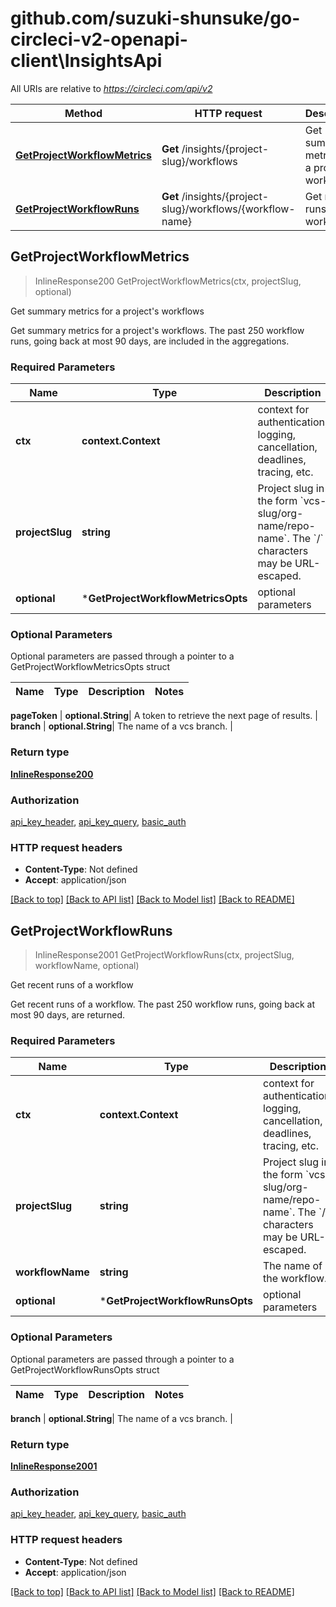 # github.com/suzuki-shunsuke/go-circleci-v2-openapi-client\InsightsApi

All URIs are relative to *https://circleci.com/api/v2*

Method | HTTP request | Description
------------- | ------------- | -------------
[**GetProjectWorkflowMetrics**](InsightsApi.md#GetProjectWorkflowMetrics) | **Get** /insights/{project-slug}/workflows | Get summary metrics for a project&#39;s workflows
[**GetProjectWorkflowRuns**](InsightsApi.md#GetProjectWorkflowRuns) | **Get** /insights/{project-slug}/workflows/{workflow-name} | Get recent runs of a workflow



## GetProjectWorkflowMetrics

> InlineResponse200 GetProjectWorkflowMetrics(ctx, projectSlug, optional)

Get summary metrics for a project's workflows

Get summary metrics for a project's workflows. The past 250 workflow runs, going back at most 90 days, are included in the aggregations.

### Required Parameters


Name | Type | Description  | Notes
------------- | ------------- | ------------- | -------------
**ctx** | **context.Context** | context for authentication, logging, cancellation, deadlines, tracing, etc.
**projectSlug** | **string**| Project slug in the form &#x60;vcs-slug/org-name/repo-name&#x60;. The &#x60;/&#x60; characters may be URL-escaped. | 
 **optional** | ***GetProjectWorkflowMetricsOpts** | optional parameters | nil if no parameters

### Optional Parameters

Optional parameters are passed through a pointer to a GetProjectWorkflowMetricsOpts struct


Name | Type | Description  | Notes
------------- | ------------- | ------------- | -------------

 **pageToken** | **optional.String**| A token to retrieve the next page of results. | 
 **branch** | **optional.String**| The name of a vcs branch. | 

### Return type

[**InlineResponse200**](inline_response_200.md)

### Authorization

[api_key_header](../README.md#api_key_header), [api_key_query](../README.md#api_key_query), [basic_auth](../README.md#basic_auth)

### HTTP request headers

- **Content-Type**: Not defined
- **Accept**: application/json

[[Back to top]](#) [[Back to API list]](../README.md#documentation-for-api-endpoints)
[[Back to Model list]](../README.md#documentation-for-models)
[[Back to README]](../README.md)


## GetProjectWorkflowRuns

> InlineResponse2001 GetProjectWorkflowRuns(ctx, projectSlug, workflowName, optional)

Get recent runs of a workflow

Get recent runs of a workflow. The past 250 workflow runs, going back at most 90 days, are returned.

### Required Parameters


Name | Type | Description  | Notes
------------- | ------------- | ------------- | -------------
**ctx** | **context.Context** | context for authentication, logging, cancellation, deadlines, tracing, etc.
**projectSlug** | **string**| Project slug in the form &#x60;vcs-slug/org-name/repo-name&#x60;. The &#x60;/&#x60; characters may be URL-escaped. | 
**workflowName** | **string**| The name of the workflow. | 
 **optional** | ***GetProjectWorkflowRunsOpts** | optional parameters | nil if no parameters

### Optional Parameters

Optional parameters are passed through a pointer to a GetProjectWorkflowRunsOpts struct


Name | Type | Description  | Notes
------------- | ------------- | ------------- | -------------


 **branch** | **optional.String**| The name of a vcs branch. | 

### Return type

[**InlineResponse2001**](inline_response_200_1.md)

### Authorization

[api_key_header](../README.md#api_key_header), [api_key_query](../README.md#api_key_query), [basic_auth](../README.md#basic_auth)

### HTTP request headers

- **Content-Type**: Not defined
- **Accept**: application/json

[[Back to top]](#) [[Back to API list]](../README.md#documentation-for-api-endpoints)
[[Back to Model list]](../README.md#documentation-for-models)
[[Back to README]](../README.md)

